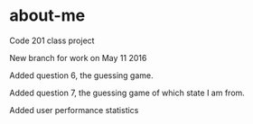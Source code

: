 # about-me
Code 201 class project

New branch for work on May 11 2016

Added question 6, the guessing game.

Added question 7, the guessing game of which state I am from.

Added user performance statistics
